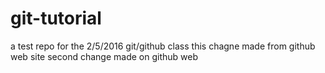 # git-tutorial
a test repo for the 2/5/2016 git/github class
this chagne made from github web site
second change made on github web
